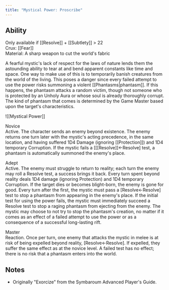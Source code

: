 ```yaml
---
title: "Mystical Power: Proscribe"
---
```

## Ability
Only available if [[Resolve]] + [[Subtlety]] > 22<br>Crux: [[Fear]]<br>Material: A sharp weapon to cut the world's fabric

A fearful mystic's lack of respect for the laws of nature lends them the astounding ability to tear at and bend apparent constants like time and space. One way to make use of this is to temporarily banish creatures from the world of the living. This poses a danger since every failed attempt to use the power risks summoning a violent [[Phantasms|phantasm]]. If this happens, the phantasm attacks a random victim, though not someone who is protected by an Unholy Aura or whose soul is already thoroughly corrupt. The kind of phantasm that comes is determined by the Game Master based upon the target's characteristics.

![[Mystical Power]]

Novice<br>Active. The character sends an enemy beyond existence. The enemy returns one turn later with the mystic's acting precedence, in the same location, and having suffered 1D4 Damage (ignoring [[Protection]]) and 1D4 temporary Corruption. If the mystic fails a \[[[Resolve]]←Resolve\] test, a phantasm is automatically summoned the enemy's place.

Adept<br>Active. The enemy must struggle to return to reality; each turn the enemy may roll a Resolve test, a success brings it back. Every turn spent beyond reality deals 1D4 damage (ignoring Protection) and 1D4 temporary Corruption. If the target dies or becomes blight-born, the enemy is gone for good. Every turn after the first, the mystic must pass a \[Resolve←Resolve\] test to stop a phantasm from appearing in the enemy's place. If the initial test for using the power fails, the mystic must immediately succeed a Resolve test to stop a raging phantasm from ejecting from the enemy. The mystic may choose to not try to stop the phantasm's creation, no matter if it comes as an effect of a failed attempt to use the power or as a consequence of a successful long-lasting rift.

Master<br>Reaction. Once per turn, one enemy that attacks the mystic in melee is at risk of being expelled beyond reality, \[Resolve←Resolve\]. If expelled, they suffer the same effect as at the novice level. A failed test has no effect; there is no risk that a phantasm enters into the world.
## Notes
* Originally "Exorcize" from the Symbaroum Advanced Player's Guide.